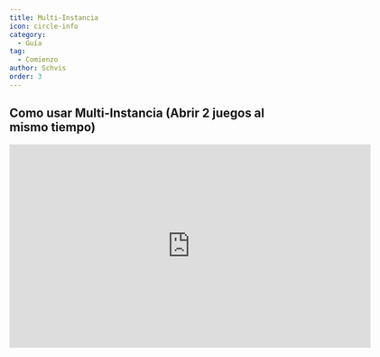 ```yaml
---
title: Multi-Instancia
icon: circle-info
category:
  - Guía
tag:
  - Comienzo
author: Schvis
order: 3
---
```


## Como usar Multi-Instancia (Abrir 2 juegos al mismo tiempo)

<iframe width="640" height="360" src="https://www.youtube.com/embed/pSAxKoneT64" title="Multi-Instance V (Updated)" frameborder="0" allow="accelerometer; autoplay; clipboard-write; encrypted-media; gyroscope; picture-in-picture; web-share" allowfullscreen></iframe>
